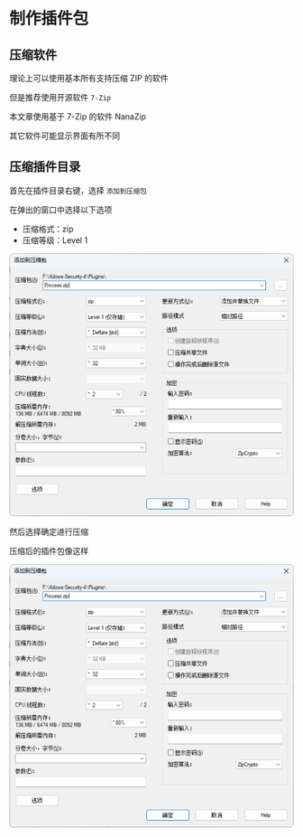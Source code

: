# 制作插件包

## 压缩软件

理论上可以使用基本所有支持压缩 ZIP 的软件

但是推荐使用开源软件 `7-Zip`

本文章使用基于 7-Zip 的软件 NanaZip

其它软件可能显示界面有所不同

## 压缩插件目录

首先在插件目录右键，选择 `添加到压缩包`

在弹出的窗口中选择以下选项

- 压缩格式：zip
- 压缩等级：Level 1

![窗口](./../../PNG/Pack-1.png)

然后选择确定进行压缩

压缩后的插件包像这样

![窗口](./../../PNG/Pack-1.png)
